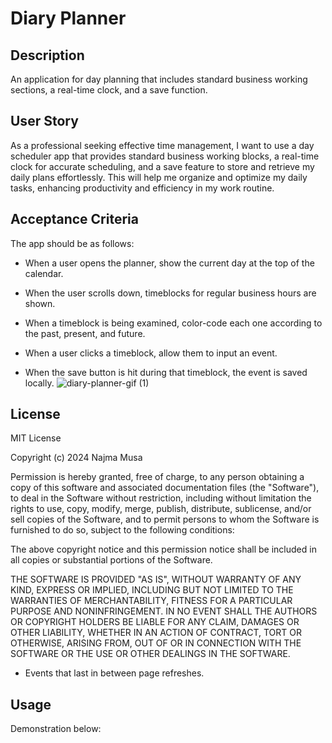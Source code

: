 # Diary Planner

## Description
An application for day planning that includes standard business working sections, a real-time clock, and a save function.

## User Story
As a professional seeking effective time management, I want to use a day scheduler app that provides standard business working blocks, a real-time clock for accurate scheduling, and a save feature to store and retrieve my daily plans effortlessly. This will help me organize and optimize my daily tasks, enhancing productivity and efficiency in my work routine.

## Acceptance Criteria
The app should be as follows:

- When a user opens the planner, show the current day at the top of the calendar.

- When the user scrolls down, timeblocks for regular business hours are shown.

- When a timeblock is being examined, color-code each one according to the past, present, and future.

- When a user clicks a timeblock, allow them to input an event.

- When the save button is hit during that timeblock, the event is saved locally.
![diary-planner-gif (1)](https://github.com/najmamusa/diary-planner-1/assets/110435863/73d261b8-d836-48a8-8988-ca7fc73f9106)
## License
MIT License

Copyright (c) 2024 Najma Musa

Permission is hereby granted, free of charge, to any person obtaining a copy of this software and associated documentation files (the "Software"), to deal in the Software without restriction, including without limitation the rights to use, copy, modify, merge, publish, distribute, sublicense, and/or sell copies of the Software, and to permit persons to whom the Software is furnished to do so, subject to the following conditions:

The above copyright notice and this permission notice shall be included in all copies or substantial portions of the Software.

THE SOFTWARE IS PROVIDED "AS IS", WITHOUT WARRANTY OF ANY KIND, EXPRESS OR IMPLIED, INCLUDING BUT NOT LIMITED TO THE WARRANTIES OF MERCHANTABILITY, FITNESS FOR A PARTICULAR PURPOSE AND NONINFRINGEMENT. IN NO EVENT SHALL THE AUTHORS OR COPYRIGHT HOLDERS BE LIABLE FOR ANY CLAIM, DAMAGES OR OTHER LIABILITY, WHETHER IN AN ACTION OF CONTRACT, TORT OR OTHERWISE, ARISING FROM, OUT OF OR IN CONNECTION WITH THE SOFTWARE OR THE USE OR OTHER DEALINGS IN THE SOFTWARE.
- Events that last in between page refreshes.

## Usage
Demonstration below: 
